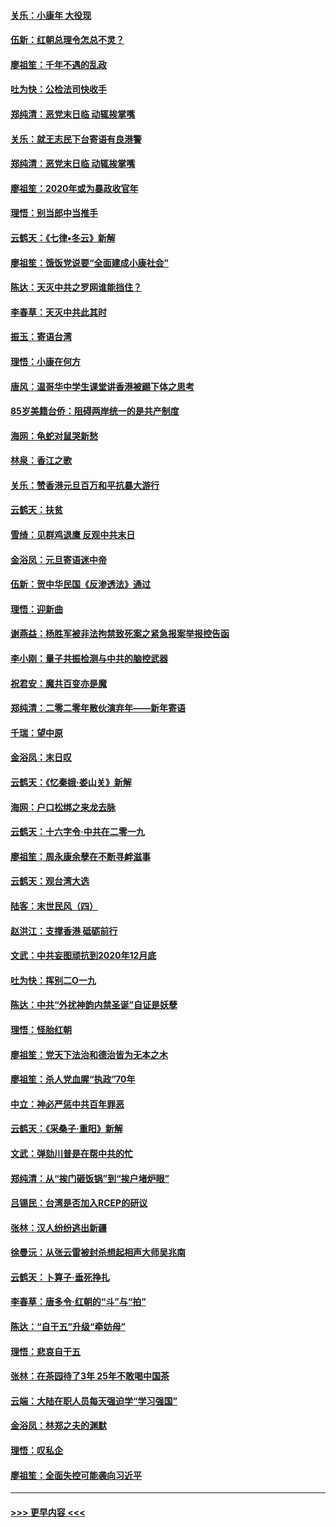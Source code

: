 #### [关乐：小康年 大役现](../pages/nsc993/n11774213.md?t=01080355) 
#### [伍新：红朝总理令怎总不灵？](../pages/nsc993/n11770813.md?t=01080355) 
#### [廖祖笙：千年不遇的乱政](../pages/nsc993/n11770373.md?t=01080355) 
#### [吐为快：公检法司快收手](../pages/nsc993/n11770359.md?t=01080355) 
#### [郑纯清：恶党末日临 动辄挨掌嘴](../pages/nsc993/n11769912.md?t=01080355) 
#### [关乐：就王志民下台寄语有良港警](../pages/nsc993/n11769903.md?t=01080355) 
#### [郑纯清：恶党末日临 动辄挨掌嘴](../pages/nsc993/n11769356.md?t=01080355) 
#### [廖祖笙：2020年或为暴政收官年](../pages/nsc993/n11768216.md?t=01080355) 
#### [理悟：别当郎中当推手](../pages/nsc993/n11768243.md?t=01080355) 
#### [云鹤天：《七律▪冬云》新解](../pages/nsc993/n11768204.md?t=01080355) 
#### [廖祖笙：饿饭党说要“全面建成小康社会”](../pages/nsc993/n11767482.md?t=01080355) 
#### [陈达：天灭中共之罗网谁能挡住？](../pages/nsc993/n11767465.md?t=01080355) 
#### [李春草：天灭中共此其时](../pages/nsc993/n11767452.md?t=01080355) 
#### [振玉：寄语台湾](../pages/nsc993/n11767432.md?t=01080355) 
#### [理悟：小康在何方](../pages/nsc993/n11767394.md?t=01080355) 
#### [唐风：温哥华中学生课堂讲香港被踢下体之思考](../pages/nsc993/n11766848.md?t=01080355) 
#### [85岁美籍台侨：阻碍两岸统一的是共产制度](../pages/nsc993/n11765043.md?t=01080355) 
#### [海网：龟蛇对鼠哭新愁](../pages/nsc993/n11764895.md?t=01080355) 
#### [林泉：香江之歌](../pages/nsc993/n11764415.md?t=01080355) 
#### [关乐：赞香港元旦百万和平抗暴大游行](../pages/nsc993/n11764382.md?t=01080355) 
#### [云鹤天：扶贫](../pages/nsc993/n11764245.md?t=01080355) 
#### [雪绮：见群鸡退鹰  反观中共末日](../pages/nsc993/n11762112.md?t=01080355) 
#### [金浴凤：元旦寄语迷中帝](../pages/nsc993/n11761788.md?t=01080355) 
#### [伍新：贺中华民国《反渗透法》通过](../pages/nsc993/n11761994.md?t=01080355) 
#### [理悟：迎新曲](../pages/nsc993/n11761152.md?t=01080355) 
#### [谢燕益：杨胜军被非法拘禁致死案之紧急报案举报控告函](../pages/nsc993/n11756134.md?t=01080355) 
#### [李小刚：量子共振检测与中共的脑控武器](../pages/nsc993/n11754518.md?t=01080355) 
#### [祝君安：魔共百变亦是魔](../pages/nsc993/n11754469.md?t=01080355) 
#### [郑纯清：二零二零年散伙演弃年——新年寄语](../pages/nsc993/n11754195.md?t=01080355) 
#### [千瑞：望中原](../pages/nsc993/n11754159.md?t=01080355) 
#### [金浴凤：末日叹](../pages/nsc993/n11752359.md?t=01080355) 
#### [云鹤天：《忆秦娥‧娄山关》新解](../pages/nsc993/n11752348.md?t=01080355) 
#### [海网：户口松绑之来龙去脉](../pages/nsc993/n11752328.md?t=01080355) 
#### [云鹤天：十六字令‧中共在二零一九](../pages/nsc993/n11752305.md?t=01080355) 
#### [廖祖笙：周永康余孽在不断寻衅滋事](../pages/nsc993/n11751013.md?t=01080355) 
#### [云鹤天：观台湾大选](../pages/nsc993/n11751007.md?t=01080355) 
#### [陆客：末世民风（四）](../pages/nsc993/n11749203.md?t=01080355) 
#### [赵洪江：支撑香港 砥砺前行](../pages/nsc993/n11748482.md?t=01080355) 
#### [文武：中共妄图顽抗到2020年12月底](../pages/nsc993/n11748446.md?t=01080355) 
#### [吐为快：挥别二O一九](../pages/nsc993/n11748411.md?t=01080355) 
#### [陈达：中共“外扰神韵内禁圣诞”自证是妖孽](../pages/nsc993/n11748226.md?t=01080355) 
#### [理悟：怪胎红朝](../pages/nsc993/n11748206.md?t=01080355) 
#### [廖祖笙：党天下法治和德治皆为无本之木](../pages/nsc993/n11748135.md?t=01080355) 
#### [廖祖笙：杀人党血腥“执政”70年](../pages/nsc993/n11745144.md?t=01080355) 
#### [中立：神必严惩中共百年罪恶](../pages/nsc993/n11744970.md?t=01080355) 
#### [云鹤天：《采桑子‧重阳》新解](../pages/nsc993/n11744948.md?t=01080355) 
#### [文武：弹劾川普是在帮中共的忙](../pages/nsc993/n11744758.md?t=01080355) 
#### [郑纯清：从“挨门砸饭锅”到“挨户堵炉眼”](../pages/nsc993/n11744745.md?t=01080355) 
#### [吕锡民：台湾是否加入RCEP的研议](../pages/nsc993/n11744701.md?t=01080355) 
#### [张林：汉人纷纷逃出新疆](../pages/nsc993/n11743530.md?t=01080355) 
#### [徐曼沅：从张云雷被封杀想起相声大师吴兆南](../pages/nsc993/n11741816.md?t=01080355) 
#### [云鹤天：卜算子‧垂死挣扎](../pages/nsc993/n11739956.md?t=01080355) 
#### [李春草：唐多令‧红朝的“斗”与“拍”](../pages/nsc993/n11739830.md?t=01080355) 
#### [陈达：“自干五”升级“牵妨母”](../pages/nsc993/n11739724.md?t=01080355) 
#### [理悟：悲哀自干五](../pages/nsc993/n11739547.md?t=01080355) 
#### [张林：在茶园待了3年 25年不敢喝中国茶](../pages/nsc993/n11739240.md?t=01080355) 
#### [云端：大陆在职人员每天强迫学“学习强国”](../pages/nsc993/n11738735.md?t=01080355) 
#### [金浴凤：林郑之夫的渊默](../pages/nsc993/n11737735.md?t=01080355) 
#### [理悟：叹私企](../pages/nsc993/n11737715.md?t=01080355) 
#### [廖祖笙：全面失控可能袭向习近平](../pages/nsc993/n11737704.md?t=01080355) 

----
#### [ >>> 更早内容 <<< ](../indexes/nsc993-earlier.md)
